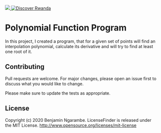 ﻿<a href="https://www.instagram.com/ngarambe_benjamin/">
  <img src="<a href="https://www.instagram.com/ngarambe_benjamin/">
  <img src="https://i.pinimg.com/736x/0e/3b/68/0e3b6893317b89b0b6ab61302d992cfb.jpg" alt="Discover Rwanda" >
</a>

# Polynomial Function Program
In this project, I created a program, that for a given set of points will find an
interpolation polynomial, calculate its derivative and will try to find at least
one root of it.

## Contributing
Pull requests are welcome. For major changes, please open an issue first to discuss what you would like to change.

Please make sure to update the tests as appropriate.

## License
Copyright (c) 2020 Benjamin Ngarambe.
LicenseFinder is released under the MIT License. http://www.opensource.org/licenses/mit-license

